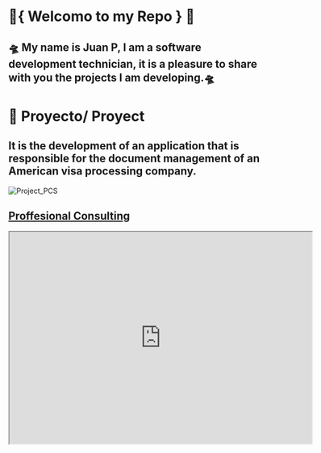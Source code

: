 
#  🤖{ Welcomo to my Repo } 🤖

## 🛸 My name is Juan P, I am a software development technician, it is a pleasure to share with you the projects I am developing.🛸 

📖 Proyecto/ Proyect
===
It is the development of an application that is responsible for the document management of an American visa processing company.
-
![Project_PCS](https://www.publicdomainpictures.net/pictures/210000/velka/travel-background-1481907912dGp.jpg)
## [Proffesional Consulting ](https://github.com/C3RJp/Proyecto.git)


<div>
<p style = 'text-align:center;'>
<iframe width="600" height = "420"
src="https://www.youtube.com/watch?v=u3_2gAuPjxM">
</iframe>
</div>
</p>
</div>
